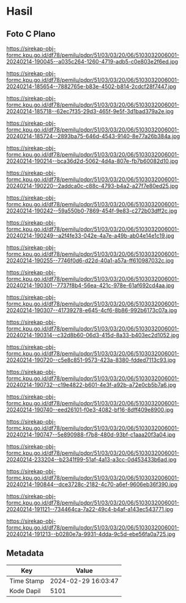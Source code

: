 # Hasil

## Foto C Plano

https://sirekap-obj-formc.kpu.go.id/df78/pemilu/pdpr/51/03/03/20/06/5103032006001-20240214-190045--a035c264-1260-4719-adb5-c0e803e2f6ed.jpg

https://sirekap-obj-formc.kpu.go.id/df78/pemilu/pdpr/51/03/03/20/06/5103032006001-20240214-185654--7882765e-b83e-4502-b814-2cdcf28f7447.jpg

https://sirekap-obj-formc.kpu.go.id/df78/pemilu/pdpr/51/03/03/20/06/5103032006001-20240214-185718--62ec7f35-29d3-465f-9e5f-3d1bad379a2e.jpg

https://sirekap-obj-formc.kpu.go.id/df78/pemilu/pdpr/51/03/03/20/06/5103032006001-20240214-185724--2893ba75-646d-4543-9140-8e77a26b384a.jpg

https://sirekap-obj-formc.kpu.go.id/df78/pemilu/pdpr/51/03/03/20/06/5103032006001-20240214-190214--bca36d2d-5062-4d4a-807e-fb7b60082d10.jpg

https://sirekap-obj-formc.kpu.go.id/df78/pemilu/pdpr/51/03/03/20/06/5103032006001-20240214-190220--2addca0c-c88c-4793-b4a2-a27f7e80ed25.jpg

https://sirekap-obj-formc.kpu.go.id/df78/pemilu/pdpr/51/03/03/20/06/5103032006001-20240214-190242--59a550b0-7869-454f-9e83-c272b03dff2c.jpg

https://sirekap-obj-formc.kpu.go.id/df78/pemilu/pdpr/51/03/03/20/06/5103032006001-20240214-190249--a2f4fe33-042e-4a7e-a49b-ab04e14e1c19.jpg

https://sirekap-obj-formc.kpu.go.id/df78/pemilu/pdpr/51/03/03/20/06/5103032006001-20240214-190255--7746f0d6-d22d-40a1-a57a-ff610987032c.jpg

https://sirekap-obj-formc.kpu.go.id/df78/pemilu/pdpr/51/03/03/20/06/5103032006001-20240214-190301--7737f8b4-56ea-421c-978e-61af692cd4aa.jpg

https://sirekap-obj-formc.kpu.go.id/df78/pemilu/pdpr/51/03/03/20/06/5103032006001-20240214-190307--41739278-e645-4cf6-8b86-992b6173c07a.jpg

https://sirekap-obj-formc.kpu.go.id/df78/pemilu/pdpr/51/03/03/20/06/5103032006001-20240214-190314--c32d8b60-06d3-415d-8a33-b403ec2d1052.jpg

https://sirekap-obj-formc.kpu.go.id/df78/pemilu/pdpr/51/03/03/20/06/5103032006001-20240214-190720--c5e8c851-9573-423a-8380-fdded7113c93.jpg

https://sirekap-obj-formc.kpu.go.id/df78/pemilu/pdpr/51/03/03/20/06/5103032006001-20240214-190732--c19e4822-b601-4e3f-a92b-a72e0cb5b7a6.jpg

https://sirekap-obj-formc.kpu.go.id/df78/pemilu/pdpr/51/03/03/20/06/5103032006001-20240214-190740--eed26101-f0e3-4082-bf16-8dff409e8900.jpg

https://sirekap-obj-formc.kpu.go.id/df78/pemilu/pdpr/51/03/03/20/06/5103032006001-20240214-190747--5e890988-f7b8-480d-93bf-c1aaa20f3a04.jpg

https://sirekap-obj-formc.kpu.go.id/df78/pemilu/pdpr/51/03/03/20/06/5103032006001-20240214-233204--b2341f99-51af-4a13-a3cc-0d453433b6ad.jpg

https://sirekap-obj-formc.kpu.go.id/df78/pemilu/pdpr/51/03/03/20/06/5103032006001-20240214-190844--dce3728c-2182-4c70-a6ef-9606eb36f390.jpg

https://sirekap-obj-formc.kpu.go.id/df78/pemilu/pdpr/51/03/03/20/06/5103032006001-20240214-191121--734464ca-7a22-49c4-b4af-a143ec543771.jpg

https://sirekap-obj-formc.kpu.go.id/df78/pemilu/pdpr/51/03/03/20/06/5103032006001-20240214-191213--b0280e7a-9931-4dda-9c5d-ebe56fa0a725.jpg


## Metadata

| Key        | Value               |
| ---------- | ------------------- |
| Time Stamp | 2024-02-29 16:03:47 |
| Kode Dapil | 5101                |




